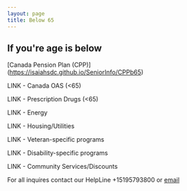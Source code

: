 ```yaml
---
layout: page
title: Below 65
---
```


## If you're age is below

[Canada Pension Plan (CPP)] (https://isaiahsdc.github.io/SeniorInfo/CPPb65)

LINK - Canada OAS (<65)

LINK - Prescription Drugs (<65)

LINK - Energy

LINK - Housing/Utilities

LINK - Veteran-specific programs

LINK - Disability-specific programs

LINK - Community Services/Discounts


For all inquires contact our HelpLine +15195793800 or [email](mailto:info@waterlooregion.org)
